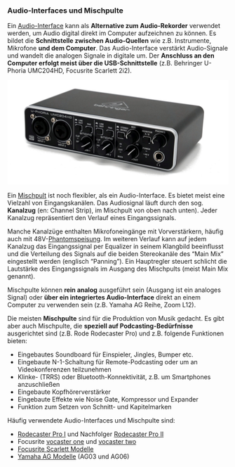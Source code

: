 ### Audio-Interfaces und Mischpulte

Ein [Audio-Interface](https://de.wikipedia.org/wiki/Audio-Interface) kann als **Alternative zum Audio-Rekorder** verwendet werden, um Audio digital direkt im Computer aufzeichnen zu können. Es bildet die **Schnittstelle zwischen Audio-Quellen** wie z.B. Instrumente, Mikrofone **und dem Computer**. Das Audio-Interface verstärkt Audio-Signale und wandelt die analogen Signale in digitale um. Der **Anschluss an den Computer erfolgt meist über die USB-Schnittstelle** (z.B. Behringer U-Phoria UMC204HD, Focusrite Scarlett 2i2).

![](./images/behringer-u-phoria-umc204hd.jpg)

Ein [Mischpult](https://de.wikipedia.org/wiki/Mischpult) ist noch flexibler, als ein Audio-Interface. Es bietet meist eine Vielzahl von Eingangskanälen. Das Audiosignal läuft durch den sog. **Kanalzug** (en: Channel Strip), im Mischpult von oben nach unten). Jeder Kanalzug repräsentiert den Verlauf eines Eingangssignals.

Manche Kanalzüge enthalten Mikrofoneingänge mit Vorverstärkern, häufig auch mit 48V-[Phantomspeisung](https://de.wikipedia.org/wiki/Phantomspeisung). Im weiteren Verlauf kann auf jedem Kanalzug das Eingangssignal per Equalizer in seinem Klangbild beeinflusst und die Verteilung des Signals auf die beiden Stereokanäle des “Main Mix” eingestellt werden (englisch “Panning”). Ein Hauptregler steuert schlicht die Lautstärke des Eingangssignals im Ausgang des Mischpults (meist Main Mix genannt).

Mischpulte können **rein analog** ausgeführt sein (Ausgang ist ein analoges Signal) oder **über ein integriertes Audio-Interface** direkt an einem Computer zu verwenden sein (z.B. Yamaha AG Reihe, Zoom L12).

Die meisten **Mischpulte** sind für die Produktion von Musik gedacht. Es gibt aber auch Mischpulte, die **speziell auf Podcasting-Bedürfnisse** ausgerichtet sind (z.B. Rode Rodecaster Pro) und z.B. folgende Funktionen bieten:

- Eingebautes Soundboard für Einspieler, Jingles, Bumper etc.
- Eingebaute N-1-Schaltung für Remote-Podcasting oder um an Videokonferenzen teilzunehmen
- Klinke- (TRRS) oder Bluetooth-Konnektivität, z.B. um Smartphones anzuschließen
- Eingebaute Kopfhörerverstärker
- Eingebaute Effekte wie Noise Gate, Kompressor und Expander
- Funktion zum Setzen von Schnitt- und Kapitelmarken

Häufig verwendete Audio-Interfaces und Mischpulte sind:

- [Rodecaster Pro I](https://rode.com/de/interfaces-and-mixers/rodecaster-series/rodecaster-pro) und Nachfolger [Rodecaster Pro II](https://rode.com/de/interfaces-and-mixers/rodecaster-series/rodecaster-pro-ii?variant_sku=RCPIIW)
- Focusrite [vocaster one](https://focusrite.com/products/vocaster-one) und [vocaster two](https://focusrite.com/products/vocaster-two)
- [Focusrite Scarlett Modelle](https://focusrite.com/scarlett)
- [Yamaha AG Modelle](https://de.yamaha.com/de/products/music_production/interfaces/ag_series/index.html) (AG03 und AG06)
